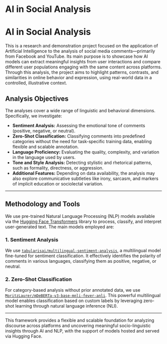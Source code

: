 # AI in Social Analysis

# AI in Social Analysis

This is a research and demonstration project focused on the application of Artificial Intelligence to the analysis of social media comments—primarily from Facebook and YouTube. Its main purpose is to showcase how AI models can extract meaningful insights from user interactions and compare different user populations engaging with the same content across platforms. Through this analysis, the project aims to highlight patterns, contrasts, and similarities in online behavior and expression, using real-world data in a controlled, illustrative context.


## Analysis Objectives

The analyses cover a wide range of linguistic and behavioral dimensions. Specifically, we investigate:

- **Sentiment Analysis:** Assessing the emotional tone of comments (positive, negative, or neutral).
- **Zero-Shot Classification:** Classifying comments into predefined categories without the need for task-specific training data, enabling flexible and scalable annotation.
- **Language Proficiency:** Evaluating the quality, complexity, and variation in the language used by users.
- **Tone and Style Analysis:** Detecting stylistic and rhetorical patterns, such as formality, directness, or aggression.
- **Additional Features:** Depending on data availability, the analysis may also explore communicative subtleties like irony, sarcasm, and markers of implicit education or sociolectal variation.

---

## Methodology and Tools

We use pre-trained Natural Language Processing (NLP) models available via the [Hugging Face Transformers](https://huggingface.co/models) library to process, classify, and interpret user-generated text. The main models employed are:

### 1. Sentiment Analysis  
We use [`tabularisai/multilingual-sentiment-analysis`](https://huggingface.co/tabularisai/multilingual-sentiment-analysis), a multilingual model fine-tuned for sentiment classification. It effectively identifies the polarity of comments in various languages, classifying them as positive, negative, or neutral.

### 2. Zero-Shot Classification  
For category-based analysis without prior annotated data, we use [`MoritzLaurer/mDeBERTa-v3-base-mnli-fever-anli`](https://huggingface.co/MoritzLaurer/mDeBERTa-v3-base-xnli-multilingual-nli-2mil7). This powerful multilingual model enables classification based on custom labels by leveraging zero-shot learning through natural language inference (NLI).

---

This framework provides a flexible and scalable foundation for analyzing discourse across platforms and uncovering meaningful socio-linguistic insights through AI and NLP, with the support of models hosted and served via Hugging Face.




